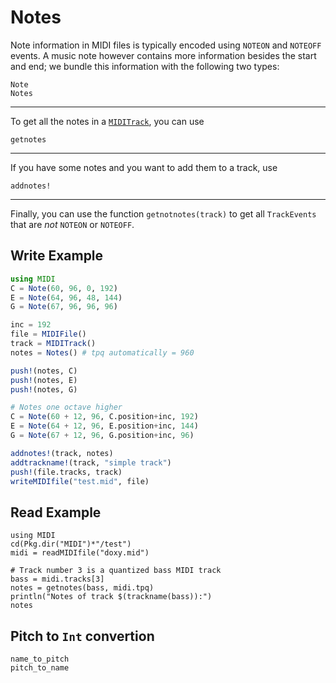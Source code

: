 # Notes

Note information in MIDI files is typically encoded using `NOTEON` and `NOTEOFF` events.
A music note however contains more information besides the start and end; we bundle this information with the following two types:
```@docs
Note
Notes
```

---

To get all the notes in a [`MIDITrack`](@ref), you can use
```@docs
getnotes
```

---

If you have some notes and you want to add them to a track, use
```@docs
addnotes!
```

---

Finally, you can use the function `getnotnotes(track)` to get all `TrackEvents`
that are *not* `NOTEON` or `NOTEOFF`.

## Write Example

```julia
using MIDI
C = Note(60, 96, 0, 192)
E = Note(64, 96, 48, 144)
G = Note(67, 96, 96, 96)

inc = 192
file = MIDIFile()
track = MIDITrack()
notes = Notes() # tpq automatically = 960

push!(notes, C)
push!(notes, E)
push!(notes, G)

# Notes one octave higher
C = Note(60 + 12, 96, C.position+inc, 192)
E = Note(64 + 12, 96, E.position+inc, 144)
G = Note(67 + 12, 96, G.position+inc, 96)

addnotes!(track, notes)
addtrackname!(track, "simple track")
push!(file.tracks, track)
writeMIDIfile("test.mid", file)
```

## Read Example
```@example midi
using MIDI
cd(Pkg.dir("MIDI")*"/test")
midi = readMIDIfile("doxy.mid")
```

```@example midi
# Track number 3 is a quantized bass MIDI track
bass = midi.tracks[3]
notes = getnotes(bass, midi.tpq)
println("Notes of track $(trackname(bass)):")
notes
```


## Pitch to `Int` convertion
```@docs
name_to_pitch
pitch_to_name
```
